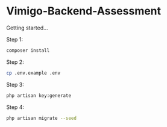 # Vimigo-Backend-Assessment
 

Getting started...

Step 1:
```sh
composer install

```


Step 2:
```sh
cp .env.example .env
```

Step 3:
```sh
php artisan key:generate
```

Step 4:
```sh
php artisan migrate --seed
```



